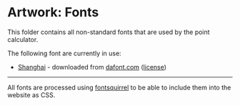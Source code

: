 # Artwork: Fonts
This folder contains all non-standard fonts that are used by the point calculator.

The following font are currently in use:

- [Shanghai](./shanghai/) - downloaded from [dafont.com](https://www.dafont.com/shanghai.font) ([license](./shanghai/english_.txt))

---

All fonts are processed using [fontsquirrel](https://www.fontsquirrel.com/tools/webfont-generator) to be able to include them into the website as CSS.
